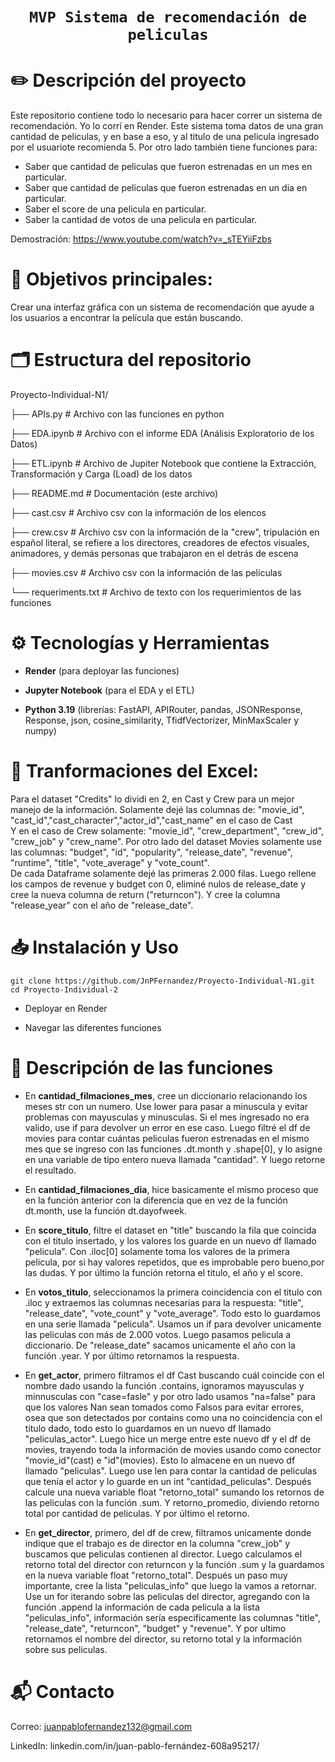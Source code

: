 # <h1 align="center">**`MVP Sistema de recomendación de peliculas`**</h1>

# ✏️ Descripción del proyecto
Este repositorio contiene todo lo necesario para hacer correr un sistema de recomendación. Yo lo corrí en Render. Este sistema toma datos de una gran cantidad de peliculas, y en base a eso, y al titulo de una pelicula ingresado por el usuariote recomienda 5. Por otro lado también tiene funciones para:  <br>
- Saber que cantidad de peliculas que fueron estrenadas en un mes en particular.  <br>
- Saber que cantidad de peliculas que fueron estrenadas en un dia en particular.  <br>
- Saber el score de una pelicula en particular.  <br>
- Saber la cantidad de votos de una pelicula en particular.  <br>

Demostración: https://www.youtube.com/watch?v=_sTEYiiFzbs

# 🔎 Objetivos principales:
Crear una interfaz gráfica con un sistema de recomendación que ayude a los usuarios a encontrar la película que están buscando.

# 🗂️ Estructura del repositorio

Proyecto-Individual-N1/

├── APIs.py                   # Archivo con las funciones en python

├── EDA.ipynb                 # Archivo con el informe EDA (Análisis Exploratorio de los Datos)

├── ETL.ipynb                 # Archivo de Jupiter Notebook que contiene la Extracción, Transformación y Carga (Load) de los datos

├── README.md                 # Documentación (este archivo)

├── cast.csv                  # Archivo csv con la información de los elencos

├── crew.csv                  # Archivo csv con la información de la "crew", tripulación en español literal, se refiere a los directores, creadores de efectos visuales, animadores, y demás personas que trabajaron en el detrás de escena

├── movies.csv                # Archivo csv con la información de las películas

└── requeriments.txt          # Archivo de texto con los requerimientos de las funciones

# ⚙️ Tecnologías y Herramientas

- **Render** (para deployar las funciones)

- **Jupyter Notebook** (para el EDA y el ETL)
  
- **Python 3.19** (librerías: FastAPI, APIRouter, pandas, JSONResponse, Response, json, cosine_similarity, TfidfVectorizer, MinMaxScaler y numpy)

# 🔁 Tranformaciones del Excel:

Para el dataset "Credits" lo dividi en 2, en Cast y Crew para un mejor manejo de la información. Solamente dejé las columnas de: "movie_id", "cast_id","cast_character","actor_id","cast_name" en el caso de Cast  <br>
Y en el caso de Crew solamente: "movie_id", "crew_department", "crew_id", "crew_job" y "crew_name". Por otro lado del dataset Movies solamente use las columnas: "budget", "id", "popularity", "release_date", "revenue", "runtime", "title", "vote_average" y "vote_count". <br>
De cada Dataframe solamente dejé las primeras 2.000 filas. Luego rellene los campos de revenue y budget con 0, eliminé nulos de release_date y cree la nueva columna de return ("returncon"). Y cree la columna "release_year" con el año de "release_date".

# 📥 Instalación y Uso
```
git clone https://github.com/JnPFernandez/Proyecto-Individual-N1.git
cd Proyecto-Individual-2
```
- Deployar en Render

- Navegar las diferentes funciones

# 👾 Descripción de las funciones

- En **cantidad_filmaciones_mes**, cree un diccionario relacionando los meses str con un numero. Use lower para pasar a minuscula y evitar problemas con mayusculas y minusculas. Si el mes ingresado no era valido, use if para devolver un error en ese caso.
Luego filtré el df de movies para contar cuántas peliculas fueron estrenadas en el mismo mes que se ingreso con las funciones .dt.month y .shape[0], y lo asigne en una variable de tipo entero nueva llamada "cantidad".
Y luego retorne el resultado.

- En **cantidad_filmaciones_dia**, hice basicamente el mismo proceso que en la función anterior con la diferencia que en vez de la función dt.month, use la función dt.dayofweek.

- En **score_titulo**, filtre el dataset en "title" buscando la fila que coincida con el titulo insertado, y los valores los guarde en un nuevo df llamado "pelicula". Con .iloc[0] solamente toma los valores de la primera pelicula, por si hay valores repetidos, que es improbable pero bueno,por las dudas.
Y por último la función retorna el titulo, el año y el score.

- En **votos_titulo**, seleccionamos la primera coincidencia con el titulo con .iloc y extraemos las columnas necesarias para la respuesta: "title", "release_date", "vote_count" y "vote_average". Todo esto lo guardamos en una serie llamada "pelicula". Usamos un if para devolver unicamente las peliculas con más de 2.000 votos. Luego pasamos pelicula a diccionario. De "release_date" sacamos unicamente el año con la función .year. Y por último retornamos la respuesta.

- En **get_actor**, primero filtramos el df Cast buscando cuál coincide con el nombre dado usando la función .contains, ignoramos mayusculas y minnusculas con "case=fasle" y por otro lado usamos "na=false" para que los valores Nan sean tomados como Falsos para evitar errores, osea que son detectados por contains como una no coincidencia con el titulo dado, todo esto lo guardamos en un nuevo df llamado "peliculas_actor". Luego hice un merge entre este nuevo df y el df de movies, trayendo toda la información de movies usando como conector "movie_id"(cast) e "id"(movies). Esto lo almacene en un nuevo df llamado "peliculas". Luego use len para contar la cantidad de peliculas que tenía el actor y lo guarde en un int "cantidad_peliculas". Después calcule una nueva variable float "retorno_total" sumando los retornos de las peliculas con la función .sum. Y retorno_promedio, diviendo retorno total por cantidad de peliculas. Y por último el retorno.

- En **get_director**, primero, del df de crew, filtramos unicamente donde indique que el trabajo es de director en la columna "crew_job" y buscamos que peliculas contienen al director. Luego calculamos el retorno total del director con returncon y la función .sum y la guardamos en la nueva variable float "retorno_total". Después un paso muy importante, cree la lista "peliculas_info" que luego la vamos a retornar. Use un for iterando sobre las peliculas del director, agregando con la función .append la información de cada pelicula a la lista "peliculas_info", información sería especificamente las columnas "title", "release_date", "returncon", "budget" y "revenue". Y por ultimo retornamos el nombre del director, su retorno total y la información sobre sus peliculas.

# 📬 Contacto

Correo: juanpablofernandez132@gmail.com

LinkedIn: linkedin.com/in/juan-pablo-fernández-608a95217/
